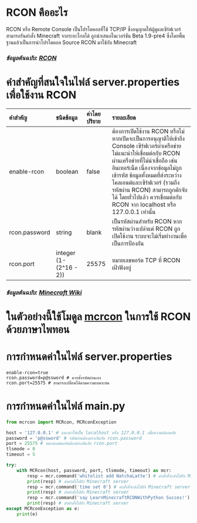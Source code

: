 # RCON คืออะไร
RCON หรือ Remote Console เป็นโปรโตคอลที่ใช้ TCP/IP ซึ่งอนุญาตให้ผู้ดูแลเซิร์ฟเวอร์สามารถรันคำสั่ง Minecraft จากระยะไกลได้ ถูกนำเสนอในเวอร์ชัน Beta 1.9-pre4 ซึ่งโดยพื้นฐานแล้วเป็นการนำโปรโตคอล Source RCON มาใช้กับ Minecraft
### _ข้อมูลต้นฉบับ: [RCON](https://wiki.vg/RCON)_
# คำสำคัญที่สนใจในไฟล์ server.properties เพื่อใช้งาน RCON
|คำสำคัญ|ชนิดข้อมูล|ค่าโดยปริยาย| รายละเอียด|
|:-|:-|:-|:-|
|enable-rcon|boolean|false|ต้องการเปิดใช้งาน RCON หรือไม่ หากเปิดจะเป็นการอนุญาติให้เข้าถึง Console เซิร์ฟเวอร์ผ่าเครือข่าย ไม่แนะนำให้เชื่อมต่อกับ RCON ผ่านเครือข่ายที่ไม่น่าเชื่อถือ เช่น อินเทอร์เน็ต เนื่องจากข้อมูลไม่ถูกเข้ารหัส ข้อมูลทั้งหมดที่ส่งระหว่างไคลเอนต์และเซิร์ฟเวอร์ (รวมถึงรหัสผ่าน RCON) สามารถถูกดักจับได้ โดยทั่วไปแล้ว ควรเชื่อมต่อกับ RCON จาก localhost หรือ 127.0.0.1 เท่านั้น|
|rcon.password|string|blank|เป็นรหัสผ่านสำหรับ RCON หากรหัสผ่านว่างเปล่าแต่ RCON ถูกเปิดใช้งาน ระบบจะไม่เริ่มทำงานเพื่อเป็นการป้องกัน|
|rcon.port|integer (1-(2^16 - 2))|25575|หมายเลขพอร์ต TCP ที่ RCON เฝ้าฟังอยู่|
### _ข้อมูลต้นฉบับ: [Minecraft Wiki](https://minecraft.wiki/w/Server.properties)_
# ในตัวอย่างนี้ใช้โมดูล [mcrcon](https://pypi.org/project/mcrcon/) ในการใช้ RCON ด้วยภาษาไพทอน
# การกำหนดค่าในไฟล์ server.properties
```shell
enable-rcon=true
rcon.password=p@ssword # ควรตั้งรหัสผ่านเอง
rcon.port=25575 # สามารถเปลี่ยนได้ตามความเหมาะสม
```
# การกำหนดค่าในไฟล์ main.py
```python
from mcrcon import MCRcon, MCRconException

host = '127.0.0.1' # แนะนำให้เป็น localhost หรือ 127.0.0.1 เพื่อความปลอดภัย
password = 'p@ssword' # รหัสผ่านต้องตรงกันกับ rcon.password
port = 25575 # หมายเลขพอร์ตต้องตรงกันกับ rcon.port
tlsmode = 0
timeout = 5

try:
    with MCRcon(host, password, port, tlsmode, timeout) as mcr:
        resp = mcr.command('whitelist add NatchaLatte') # คำสั่งที่จะส่งไปยัง Minecraft server
        print(resp) # ส่งคำสั่งไปยัง Minecraft server
        resp = mcr.command('time set 0') # คำสั่งที่จะส่งไปยัง Minecraft server
        print(resp) # ส่งคำสั่งไปยัง Minecraft server
        resp = mcr.command('say LearnMinecraftRCONWithPython Succes!') # คำสั่งที่จะส่งไปยัง Minecraft server
        print(resp) # ส่งคำสั่งไปยัง Minecraft server
except MCRconException as e:
    print(e)
```
